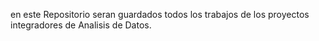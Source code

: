 en este Repositorio seran guardados todos los trabajos de los proyectos integradores de Analisis de Datos.